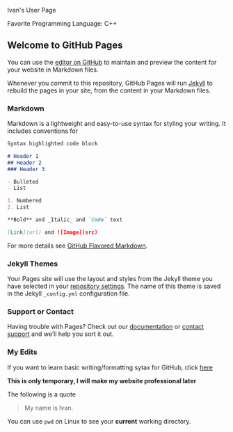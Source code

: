 Ivan's User Page

Favorite Programming Language: C++

## Welcome to GitHub Pages

You can use the [editor on GitHub](https://github.com/i1robles/i1robles.github.io/edit/main/README.md) to maintain and preview the content for your website in Markdown files.

Whenever you commit to this repository, GitHub Pages will run [Jekyll](https://jekyllrb.com/) to rebuild the pages in your site, from the content in your Markdown files.

### Markdown

Markdown is a lightweight and easy-to-use syntax for styling your writing. It includes conventions for

```markdown
Syntax highlighted code block

# Header 1
## Header 2
### Header 3

- Bulleted
- List

1. Numbered
2. List

**Bold** and _Italic_ and `Code` text

[Link](url) and ![Image](src)
```

For more details see [GitHub Flavored Markdown](https://guides.github.com/features/mastering-markdown/).

### Jekyll Themes

Your Pages site will use the layout and styles from the Jekyll theme you have selected in your [repository settings](https://github.com/i1robles/i1robles.github.io/settings). The name of this theme is saved in the Jekyll `_config.yml` configuration file.

### Support or Contact

Having trouble with Pages? Check out our [documentation](https://docs.github.com/categories/github-pages-basics/) or [contact support](https://github.com/contact) and we’ll help you sort it out.

### My Edits

If you want to learn basic writing/formatting sytax for GitHub, click [here](https://docs.github.com/en/free-pro-team@latest/github/writing-on-github/basic-writing-and-formatting-syntax#links)

**This is only temporary, I will make my website professional later**

The following is a quote

> My name is Ivan.

You can use `pwd` on Linux to see your **current** working directory.


